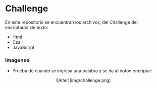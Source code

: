 # Challenge
En este repositorio se encuentran los archivos, del Challenge del encriptador de texto:
- Html
- Css
- JavaScript

### Imagenes
- Prueba de cuando se ingresa una palabra y se da al boton encriptar:
<div align="center"> 
![Alter](img/challenge.png)
</div>
